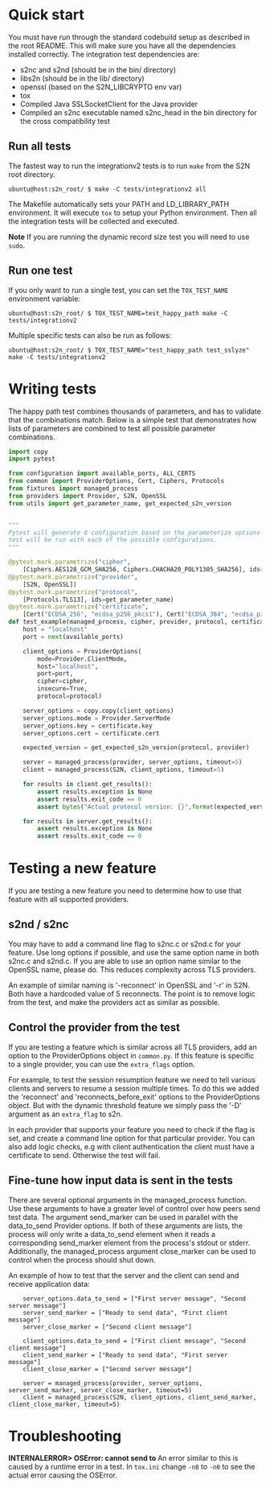 # Quick start

You must have run through the standard codebuild setup as described in the root README. This will make sure you
have all the dependencies installed correctly. The integration test dependencies are:

 * s2nc and s2nd (should be in the bin/ directory)
 * libs2n (should be in the lib/ directory)
 * openssl (based on the S2N_LIBCRYPTO env var)
 * tox
 * Compiled Java SSLSocketClient for the Java provider
 * Compiled an s2nc executable named s2nc_head in the bin directory for the cross compatibility test

## Run all tests

The fastest way to run the integrationv2 tests is to run `make` from the S2N root directory.

```
ubuntu@host:s2n_root/ $ make -C tests/integrationv2 all
```

The Makefile automatically sets your PATH and LD_LIBRARY_PATH environment. It will execute `tox` to setup your
Python environment. Then all the integration tests will be collected and executed.

**Note** If you are running the dynamic record size test you will need to use `sudo`.

## Run one test

If you only want to run a single test, you can set the `TOX_TEST_NAME` environment variable:

```
ubuntu@host:s2n_root/ $ TOX_TEST_NAME=test_happy_path make -C tests/integrationv2
```

Multiple specific tests can also be run as follows:
```
ubuntu@host:s2n_root/ $ TOX_TEST_NAME="test_happy_path test_sslyze" make -C tests/integrationv2
```

# Writing tests

The happy path test combines thousands of parameters, and has to validate that the
combinations match. Below is a simple test that demonstrates how lists of parameters
are combined to test all possible parameter combinations.

```python
import copy
import pytest

from configuration import available_ports, ALL_CERTS
from common import ProviderOptions, Cert, Ciphers, Protocols
from fixtures import managed_process
from providers import Provider, S2N, OpenSSL
from utils import get_parameter_name, get_expected_s2n_version


"""
Pytest will generate 8 configuration based on the parameterize options below. The
test will be run with each of the possible configurations.
"""

@pytest.mark.parametrize("cipher",
    [Ciphers.AES128_GCM_SHA256, Ciphers.CHACHA20_POLY1305_SHA256], ids=get_parameter_name)
@pytest.mark.parametrize("provider",
    [S2N, OpenSSL])
@pytest.mark.parametrize("protocol",
    [Protocols.TLS13], ids=get_parameter_name)
@pytest.mark.parametrize("certificate",
    [Cert("ECDSA_256", "ecdsa_p256_pkcs1"), Cert("ECDSA_384", "ecdsa_p384_pkcs1")], ids=get_parameter_name)
def test_example(managed_process, cipher, provider, protocol, certificate):
    host = "localhost"
    port = next(available_ports)

    client_options = ProviderOptions(
        mode=Provider.ClientMode,
        host="localhost",
        port=port,
        cipher=cipher,
        insecure=True,
        protocol=protocol)

    server_options = copy.copy(client_options)
    server_options.mode = Provider.ServerMode
    server_options.key = certificate.key
    server_options.cert = certificate.cert

    expected_version = get_expected_s2n_version(protocol, provider)

    server = managed_process(provider, server_options, timeout=5)
    client = managed_process(S2N, client_options, timeout=5)

    for results in client.get_results():
        assert results.exception is None
        assert results.exit_code == 0
        assert bytes("Actual protocol version: {}".format(expected_version).encode('utf-8')) in results.stdout

    for results in server.get_results():
        assert results.exception is None
        assert results.exit_code == 0

```


# Testing a new feature

If you are testing a new feature you need to determine how to use that feature with all supported
providers.

## s2nd / s2nc

You may have to add a command line flag to s2nc.c or s2nd.c for your feature. Use long options if
possible, and use the same option name in both s2nc.c and s2nd.c. If you are able to use an option
name similar to the OpenSSL name, please do. This reduces complexity across TLS providers.

An example of similar naming is '-reconnect' in OpenSSL and '-r' in S2N. Both have a hardcoded value
of 5 reconnects. The point is to remove logic from the test, and make the providers act as similar
as possible.

## Control the provider from the test

If you are testing a feature which is similar across all TLS providers, add an option to the ProviderOptions
object in `common.py`. If this feature is specific to a single provider, you can use the `extra_flags` option.

For example, to test the session resumption feature we need to tell various clients and servers to resume
a session multiple times. To do this we added the 'reconnect' and 'reconnects_before_exit' options to the
ProviderOptions object. But with the dynamic threshold feature we simply pass the '-D' argument as an
`extra_flag` to s2n.

In each provider that supports your feature you need to check if the flag is set, and create a command
line option for that particular provider. You can also add logic checks, e.g with client authentication
the client must have a certificate to send. Otherwise the test will fail.

## Fine-tune how input data is sent in the tests

There are several optional arguments in the managed_process function. Use these arguments to have a
greater level of control over how peers send test data. The argument send_marker can be used in parallel
with the data_to_send Provider options. If both of these arguments are lists, the process will only write a
data_to_send element when it reads a corresponding send_marker element from the process's stdout or stderr.
Additionally, the managed_process argument close_marker can be used to control when the process should shut down.

An example of how to test that the server and the client can send and receive application data:
```
    server_options.data_to_send = ["First server message", "Second server message"]
    server_send_marker = ["Ready to send data", "First client message"]
    server_close_marker = ["Second client message"]

    client_options.data_to_send = ["First client message", "Second client message"]
    client_send_marker = ["Ready to send data", "First server message"]
    client_close_marker = ["Second server message"]

    server = managed_process(provider, server_options, server_send_marker, server_close_marker, timeout=5)
    client = managed_process(S2N, client_options, client_send_marker, client_close_marker, timeout=5)
```

# Troubleshooting

**INTERNALERROR> OSError: cannot send to <Channel id=1 closed>**
An error similar to this is caused by a runtime error in a test. In `tox.ini` change `-n8` to `-n0` to
see the actual error causing the OSError.

